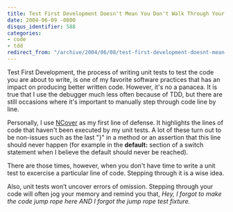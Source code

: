 ```yaml
---
title: Test First Development Doesn't Mean You Don't Walk Through Your Code
date: 2004-06-09 -0800
disqus_identifier: 588
categories:
- code
- tdd
redirect_from: "/archive/2004/06/08/test-first-development-doesnt-mean-you-dont-walk-through-your-code.aspx/"
---
```


Test First Development, the process of writing unit tests to test the
code you are about to write, is one of my favorite software practices
that has an impact on producing better written code. However, it's no a
panacea. It is true that I use the debugger much less often because of
TDD, but there are still occasions where it's important to manually step
through code line by line.

Personally, I use
[NCover](http://www.gotdotnet.com/Community/Workspaces/Workspace.aspx?id=3122ee1a-46e7-48a5-857e-aad6739ef6b9)
as my first line of defense. It highlights the lines of code that
haven't been executed by my unit tests. A lot of these turn out to be
non-issues such as the last "}" in a method or an assertion that this
line should never happen (for example in the **default:** section of a
switch statement when I believe the default should never be reached).

There are those times, however, when you don't have time to write a unit
test to excercise a particular line of code. Stepping through it is a
wise idea.

Also, unit tests won’t uncover errors of omission. Stepping through your
code will often jog your memory and remind you that, *Hey, I forgot to
make the code jump rope here AND I forgot the jump rope test fixture.*

